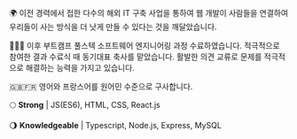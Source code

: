 🌍 이전 경력에서 접한 다수의 해외 IT 구축 사업을 통하여 웹 개발이 사람들을 연결하여 우리들이 사는 방식을 더 낫게 만들 수 있다는 것을 깨달았습니다.

👩🏻‍💻 이후 부트캠프 풀스텍 소프트웨어 엔지니어링 과정 수료하였습니다. 적극적으로 참여한 결과 수료식 때 동기대표 축사를 맡았습니다. 활발한 의견 교류로 문제를 적극적으로 해결하는 능력을 가지고 있습니다. 

🇬🇧🇫🇷 영어와 프랑스어를 원어민 수준으로 구사합니다.


🌕 **Strong** | JS(ES6), HTML, CSS, React.js

🌖 **Knowledgeable** | Typescript, Node.js, Express, MySQL
